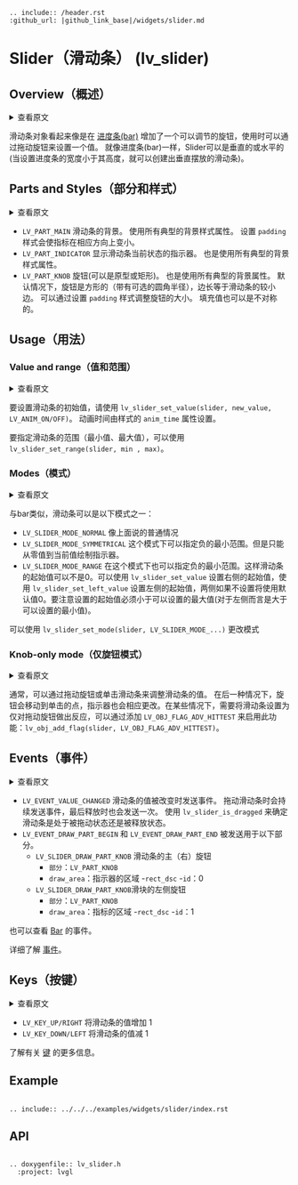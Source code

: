 ```eval_rst
.. include:: /header.rst 
:github_url: |github_link_base|/widgets/slider.md
```
# Slider（滑动条） (lv_slider)

## Overview（概述）

<details>
<summary>查看原文</summary>
<p>

The Slider object looks like a [Bar](/widgets/core/bar) supplemented with a knob. The knob can be dragged to set a value. Just like Bar, Slider can be vertical or horizontal.

</p>
</details>

滑动条对象看起来像是在 [进度条(bar)](/widgets/core/bar) 增加了一个可以调节的旋钮，使用时可以通过拖动旋钮来设置一个值。 就像进度条(bar)一样，Slider可以是垂直的或水平的(当设置进度条的宽度小于其高度，就可以创建出垂直摆放的滑动条)。

## Parts and Styles（部分和样式）

<details>
<summary>查看原文</summary>
<p>

- `LV_PART_MAIN` The background of the slider. Uses all the typical background style properties. `padding` makes the indicator smaller in the respective direction.
- `LV_PART_INDICATOR` The indicator that shows the current state of the slider. Also uses all the typical background style properties.
- `LV_PART_KNOB` A rectangle (or circle) drawn at the current value. Also uses all the typical background properties to describe the knob(s). By default the knob is square (with a optional corner radius) with side length equal to the smaller side of the slider. The knob can be made larger with the `padding` values. Padding values can be asymmetric too. 

</p>
</details>

- `LV_PART_MAIN` 滑动条的背景。 使用所有典型的背景样式属性。 设置 `padding` 样式会使指标在相应方向上变小。
- `LV_PART_INDICATOR` 显示滑动条当前状态的指示器。 也是使用所有典型的背景样式属性。
- `LV_PART_KNOB` 旋钮(可以是原型或矩形)。 也是使用所有典型的背景属性。 默认情况下，旋钮是方形的（带有可选的圆角半径），边长等于滑动条的较小边。 可以通过设置 `padding` 样式调整旋钮的大小。 填充值也可以是不对称的。


## Usage（用法）

### Value and range（值和范围）

<details>
<summary>查看原文</summary>
<p>

To set an initial value use `lv_slider_set_value(slider, new_value, LV_ANIM_ON/OFF)`.  The animation time is set by the styles' `anim_time` property.

To specify the range (min, max values), `lv_slider_set_range(slider, min , max)` can be used.

</p>
</details>

要设置滑动条的初始值，请使用 `lv_slider_set_value(slider, new_value, LV_ANIM_ON/OFF)`。 动画时间由样式的 `anim_time` 属性设置。

要指定滑动条的范围（最小值、最大值），可以使用 `lv_slider_set_range(slider, min , max)`。

### Modes（模式）

<details>
<summary>查看原文</summary>
<p>

The slider can be one the following modes:
- `LV_SLIDER_MODE_NORMAL` A normal slider as described above
- `LV_SLIDER_MODE_SYMMETRICAL` Draw the indicator form the zero value to current value. Requires negaitve minimum range and positive maximum range.
- `LV_SLIDER_MODE_RANGE` Allows setting the start value too by `lv_bar_set_start_value(bar, new_value, LV_ANIM_ON/OFF)`. The start value has to be always smaller than the end value.

The mode can be changed with `lv_slider_set_mode(slider, LV_SLIDER_MODE_...)`

</p>
</details>

与bar类似，滑动条可以是以下模式之一：
- `LV_SLIDER_MODE_NORMAL` 像上面说的普通情况
- `LV_SLIDER_MODE_SYMMETRICAL` 这个模式下可以指定负的最小范围。但是只能从零值到当前值绘制指示器。
- `LV_SLIDER_MODE_RANGE` 在这个模式下也可以指定负的最小范围。这样滑动条的起始值可以不是0。可以使用 `lv_slider_set_value` 设置右侧的起始值，使用 `lv_slider_set_left_value` 设置左侧的起始值，两侧如果不设置将使用默认值0。要注意设置的起始值必须小于可以设置的最大值(对于左侧而言是大于可以设置的最小值)。

可以使用 `lv_slider_set_mode(slider, LV_SLIDER_MODE_...)` 更改模式

### Knob-only mode（仅旋钮模式）

<details>
<summary>查看原文</summary>
<p>

Normally, the slider can be adjusted either by dragging the knob, or by clicking on the slider bar. 
In the latter case the knob moves to the point clicked and slider value changes accordingly. In some cases it is desirable to set the slider to react on dragging the knob only. This feature is enabled by adding the `LV_OBJ_FLAG_ADV_HITTEST`: `lv_obj_add_flag(slider, LV_OBJ_FLAG_ADV_HITTEST)`.

</p>
</details>

通常，可以通过拖动旋钮或单击滑动条来调整滑动条的值。
在后一种情况下，旋钮会移动到单击的点，指示器也会相应更改。在某些情况下，需要将滑动条设置为仅对拖动旋钮做出反应，可以通过添加 `LV_OBJ_FLAG_ADV_HITTEST` 来启用此功能：`lv_obj_add_flag(slider, LV_OBJ_FLAG_ADV_HITTEST)`。

## Events（事件）

<details>
<summary>查看原文</summary>
<p>

- `LV_EVENT_VALUE_CHANGED` Sent while the slider is being dragged or changed with keys. 
The event is sent continuously while the slider is dragged and once when released. Use `lv_slider_is_dragged` to detemine whether the Slider is still being dragged or has just been released.
- `LV_EVENT_DRAW_PART_BEGIN` and `LV_EVENT_DRAW_PART_END` are sent for the following parts. 
    - `LV_SLIDER_DRAW_PART_KNOB` The main (right) knob of the slider
        - `part`: `LV_PART_KNOB` 
        - `draw_area`: area of the indicator
        - `rect_dsc`
        - `id`: 0
    - `LV_SLIDER_DRAW_PART_KNOB`  The left knob of the slider
        - `part`: `LV_PART_KNOB` 
        - `draw_area`: area of the indicator
        - `rect_dsc`
        - `id`: 1

See the events of the [Bar](/widgets/core/bar) too.

Learn more about [Events](/overview/event).

</p>
</details>

- `LV_EVENT_VALUE_CHANGED` 滑动条的值被改变时发送事件。
拖动滑动条时会持续发送事件，最后释放时也会发送一次。 使用 `lv_slider_is_dragged` 来确定滑动条是处于被拖动状态还是被释放状态。
- `LV_EVENT_DRAW_PART_BEGIN` 和 `LV_EVENT_DRAW_PART_END` 被发送用于以下部分。
     - `LV_SLIDER_DRAW_PART_KNOB` 滑动条的主（右）旋钮
         - `部分`：`LV_PART_KNOB`
         - `draw_area`：指示器的区域
         -`rect_dsc`
         -`id`：0
     - `LV_SLIDER_DRAW_PART_KNOB`滑块的左侧旋钮
         - `部分`：`LV_PART_KNOB`
         - `draw_area`：指标的区域
         -`rect_dsc`
         -`id`：1

也可以查看 [Bar](/widgets/core/bar) 的事件。

详细了解 [事件](/overview/event)。

## Keys（按键）

<details>
<summary>查看原文</summary>
<p>

- `LV_KEY_UP/RIGHT` Increment the slider's value by 1
- `LV_KEY_DOWN/LEFT` Decrement the slider's value by 1

Learn more about [Keys](/overview/indev).

</p>
</details>

- `LV_KEY_UP/RIGHT` 将滑动条的值增加 1
- `LV_KEY_DOWN/LEFT` 将滑动条的值减 1

了解有关 [键](/overview/indev) 的更多信息。

## Example

```eval_rst

.. include:: ../../../examples/widgets/slider/index.rst

```

## API 

```eval_rst

.. doxygenfile:: lv_slider.h
  :project: lvgl
        
```
